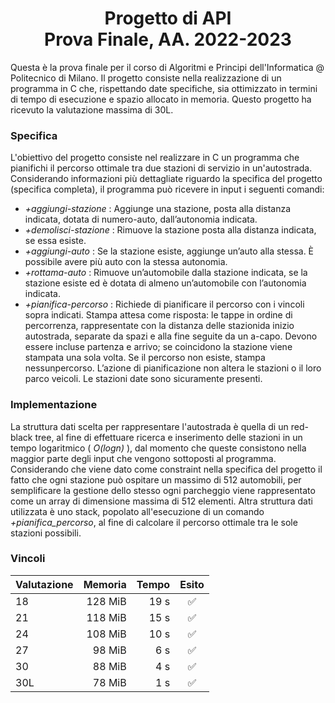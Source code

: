 # <div align="center"> Progetto di API </div> <div align="center"> Prova Finale, AA. 2022-2023 </div>

Questa è la prova finale per il corso di Algoritmi e Principi dell'Informatica @ Politecnico di Milano. Il progetto consiste nella realizzazione di un programma in C che, rispettando date specifiche, sia ottimizzato in termini di tempo di esecuzione e spazio allocato in memoria. Questo progetto ha ricevuto la valutazione massima di 30L.

### Specifica

L'obiettivo del progetto consiste nel realizzare in C un programma che pianifichi il percorso ottimale tra due stazioni di servizio in un'autostrada. Considerando informazioni più dettagliate riguardo la specifica del progetto (specifica completa), il programma può ricevere in input i seguenti comandi:
* _+aggiungi-stazione_ : Aggiunge una stazione, posta alla distanza indicata, dotata di numero-auto, dall’autonomia indicata.
* _+demolisci-stazione_ : Rimuove la stazione posta alla distanza indicata, se essa esiste.
* _+aggiungi-auto_ : Se la stazione esiste, aggiunge un’auto alla stessa. È possibile avere più auto con la stessa autonomia.
* _+rottama-auto_ : Rimuove un’automobile dalla stazione indicata, se la stazione esiste ed è dotata di almeno un’automobile con l’autonomia indicata.
* _+pianifica-percorso_ : Richiede di pianificare il percorso con i vincoli sopra indicati. Stampa attesa come risposta: le tappe in ordine di percorrenza, rappresentate con la distanza delle stazionida inizio autostrada, separate da spazi e alla fine seguite da un a-capo. Devono essere incluse partenza e arrivo; se coincidono la stazione viene stampata una sola volta. Se il percorso non esiste, stampa nessunpercorso. L’azione di pianificazione non altera le stazioni o il loro parco veicoli. Le stazioni date sono sicuramente presenti.

### Implementazione

La struttura dati scelta per rappresentare l'autostrada è quella di un red-black tree, al fine di effettuare ricerca e inserimento delle stazioni in un tempo logaritmico ( _O(logn)_ ), dal momento che queste consistono nella maggior parte degli input che vengono sottoposti al programma. Considerando che viene dato come constraint nella specifica del progetto il fatto che ogni stazione può ospitare un massimo di 512 automobili, per semplificare la gestione dello stesso ogni parcheggio viene rappresentato come un array di dimensione massima di 512 elementi. Altra struttura dati utilizzata è uno stack, popolato all'esecuzione di un comando _+pianifica_percorso_, al fine di calcolare il percorso ottimale tra le sole stazioni possibili. 

### Vincoli

| Valutazione | Memoria | Tempo |       Esito        |
|-------------|--------:|------:|:------------------:|
| 18          | 128 MiB | 19 s  | :white_check_mark: |
| 21          | 118 MiB | 15 s  | :white_check_mark: |
| 24          | 108 MiB | 10 s  | :white_check_mark: |
| 27          |  98 MiB |  6 s  | :white_check_mark: |
| 30          |  88 MiB |  4 s  | :white_check_mark: |
| 30L         |  78 MiB |  1 s  | :white_check_mark: |
